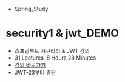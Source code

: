 -   Spring_Study

# security1 & jwt_DEMO

-   스프링부트 시큐리티 & JWT 강의
-   31 Lectures, 8 Hours 28 Minutes
-   [강의 바로가기](https://www.inflearn.com/course/스프링부트-시큐리티/dashboard)
-   JWT-23부터 중단

